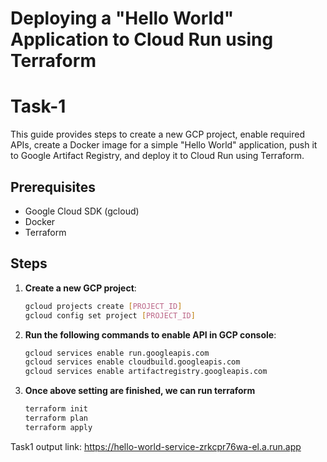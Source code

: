 # Deploying a "Hello World" Application to Cloud Run using Terraform
# Task-1

This guide provides steps to create a new GCP project, enable required APIs, create a Docker image for a simple "Hello World" application, push it to Google Artifact Registry, and deploy it to Cloud Run using Terraform.

## Prerequisites

- Google Cloud SDK (gcloud)
- Docker
- Terraform

## Steps

1. **Create a new GCP project**:
   ```bash
   gcloud projects create [PROJECT_ID]
   gcloud config set project [PROJECT_ID]

2. **Run the following commands to enable API in GCP console**:
   ```bash
   gcloud services enable run.googleapis.com
   gcloud services enable cloudbuild.googleapis.com
   gcloud services enable artifactregistry.googleapis.com

3. **Once above setting are finished, we can run terraform**
   ```bash
   terraform init
   terraform plan
   terraform apply

Task1 output link: https://hello-world-service-zrkcpr76wa-el.a.run.app